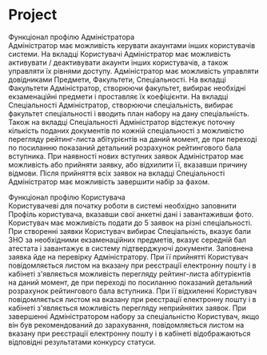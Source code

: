 # Project
Функціонал профілю Адміністратора  
  Адміністратор має можливість керувати акаунтами інших користувачів системи. На вкладці Користувачі Адміністратор має можливість активувати / деактивувати акаунти інших користувачів, а також управляти їх рівнями доступу.  Адміністратор має можливість управляти довідниками Предмети, Факультети, Спеціальності.  На вкладці Факультети Адміністратор, створюючи факультет, вибирає необхідні екзаменаційні предмети і проставляє їх коефіцієнти.  На вкладці Спеціальності Адміністратор, створюючи спеціальність, вибирає факультет спеціальності і вводить план набору на дану спеціальність. Також на вкладці Спеціальності Адміністратор відстежує поточну кількість поданих документів по кожній спеціальності з можливістю перегляду рейтинг-листа абітурієнтів на даний момент, де при переході по посиланню показаний детальний розрахунок рейтингового бала вступника.  При наявності нових вступних заявок Адміністратор має можливість або прийняти заявку, або відхилити її, вказавши причину відмови.  Після прийняття всіх заявок на вкладці Спеціальності Адміністратор має можливість завершити набір за фахом.

Функціонал профілю Користувача  
  Користувачеві для початку роботи в системі необхідно заповнити Профіль користувача, вказавши свої анкетні дані і завантаживши фото.  Користувач має можливість подати до 5 заявок на різні спеціальності. При створенні заявки Користувач вибирає Спеціальність, вказує бали ЗНО за необхідними екзаменаційних предметів, вказує середній бал атестата і завантажує в систему підтверджуючі документи. Заповнена заявка йде на перевірку Адміністратору. При її прийнятті Користувач повідомляється листом на вказану при реєстрації електронну пошту і в кабінеті з'являється можливість перегляду рейтинг-листа абітурієнтів на даний момент, де при переході по посиланню показаний детальний розрахунок рейтингового бала вступника. При її відхиленні Користувач повідомляється листом на вказану при реєстрації електронну пошту і в кабінеті з'являється можливість перегляду неприйнятих заявок. При завершенні Адміністратором набору за спеціальністю Користувач, якщо він був рекомендований до зарахування, повідомляється листом на вказану при реєстрації електронну пошту і в кабінеті відображаються відповідні результатами конкурсу статуси.
